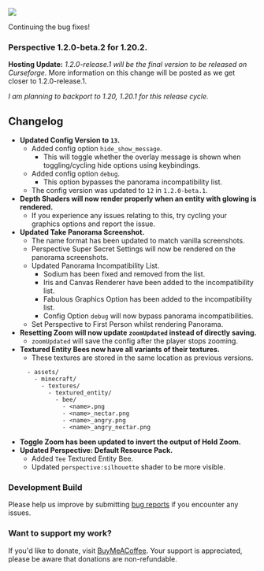 ![](https://mclegoman.com/images/a/a7/Perspective_Development_Logo.png)

Continuing the bug fixes!

### Perspective 1.2.0-beta.2 for 1.20.2.  
**Hosting Update:** *1.2.0-release.1 will be the final version to be released on Curseforge.*
More information on this change will be posted as we get closer to 1.2.0-release.1.  

*I am planning to backport to 1.20, 1.20.1 for this release cycle.*  

## Changelog  
- **Updated Config Version to `13`.**
  - Added config option `hide_show_message`.
    - This will toggle whether the overlay message is shown when toggling/cycling hide options using keybindings.
  - Added config option `debug`.
    - This option bypasses the panorama incompatibility list.  
  - The config version was updated to `12` in `1.2.0-beta.1`.  
- **Depth Shaders will now render properly when an entity with glowing is rendered.**  
  - If you experience any issues relating to this, try cycling your graphics options and report the issue.  
- **Updated Take Panorama Screenshot.**  
  - The name format has been updated to match vanilla screenshots.  
  - Perspective Super Secret Settings will now be rendered on the panorama screenshots.  
  - Updated Panorama Incompatibility List.  
    - Sodium has been fixed and removed from the list.  
    - Iris and Canvas Renderer have been added to the incompatibility list.  
    - Fabulous Graphics Option has been added to the incompatibility list.  
    - Config Option `debug` will now bypass panorama incompatibilities.  
  - Set Perspective to First Person whilst rendering Panorama.  
- **Resetting Zoom will now update `zoomUpdated` instead of directly saving.**  
  - `zoomUpdated` will save the config after the player stops zooming.  
- **Textured Entity Bees now have all variants of their textures.**
  - These textures are stored in the same location as previous versions.
  ```
    - assets/
      - minecraft/
        - textures/
          - textured_entity/
            - bee/
              - <name>.png
              - <name>_nectar.png
              - <name>_angry.png
              - <name>_angry_nectar.png
  ```
- **Toggle Zoom has been updated to invert the output of Hold Zoom.**  
- **Updated Perspective: Default Resource Pack.**  
  - Added `Tee` Textured Entity Bee.  
  - Updated `perspective:silhouette` shader to be more visible.  

### Development Build  
Please help us improve by submitting [bug reports](https://github.com/MCLegoMan/Perspective/issues) if you encounter any issues.  

### Want to support my work?  
If you'd like to donate, visit [BuyMeACoffee](https://www.buymeacoffee.com/mclegoman).
Your support is appreciated, please be aware that donations are non-refundable.